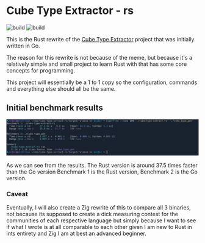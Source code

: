 # Cube Type Extractor - rs
![build](https://github.com/mikkurogue/cube-type-extract-rs/actions/workflows/rust.yml/badge.svg) ![build](https://github.com/mikkurogue/cube-type-extract-rs/actions/workflows/rust-clippy.yml/badge.svg)

This is the Rust rewrite of the [Cube Type Extractor](https://github.com/mikkurogue/cube-type-extract) project that was initially written in Go.

The reason for this rewrite is not because of the meme, but because it's a relatively simple and small project to learn Rust with that has some core concepts for programming.

This project will essentially be a 1 to 1 copy so the configuration, commands and everything else should all be the same.

## Initial benchmark results

![results](./assets/results.png)

As we can see from the results. The Rust version is around 37.5 times faster than the Go version
Benchmark 1 is the Rust version, Benchmark 2 is the Go version.

### Caveat

Eventually, I will also create a Zig rewrite of this to compare all 3 binaries, not because its supposed to create a dick measuring contest for the communities of each respective language but simply because I want to see if what I wrote is at all comparable to each other given I am new to Rust in ints entirety and Zig I am at best an advanced beginner.
